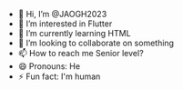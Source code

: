 - 👋 Hi, I’m @JAOGH2023
- 👀 I’m interested in Flutter
- 🌱 I’m currently learning HTML
- 💞️ I’m looking to collaborate on something
- 📫 How to reach me Senior level?
- 😄 Pronouns: He
- ⚡ Fun fact: I'm human

<!---
JAOGH2023/JAOGH2023 is a ✨ special ✨ repository because its `README.md` (this file) appears on your GitHub profile.
You can click the Preview link to take a look at your changes.
--->

